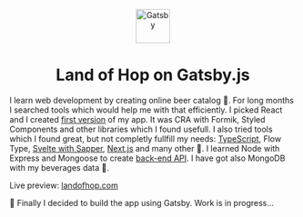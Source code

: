 <p align="center">
  <a href="https://www.gatsbyjs.org">
    <img alt="Gatsby" src="https://www.gatsbyjs.org/monogram.svg" width="60" />
  </a>
</p>
<h1 align="center">
  Land of Hop on Gatsby.js
</h1>

I learn web development by creating online beer catalog 🍻. For long months I searched tools which would help me with that efficiently. I picked React and I created [first version](https://github.com/tomekrozalski/landofhop) of my app. It was CRA with Formik, Styled Components and other libraries which I found usefull. I also tried tools which I found great, but not completly fullfill my needs: [TypeScript](https://github.com/tomekrozalski/landofhop-ts), Flow Type, [Svelte with Sapper](https://github.com/tomekrozalski/landofhop-svelte), [Next.js](https://github.com/tomekrozalski/landofhop-nextjs) and many other 🔨. I learned Node with Express and Mongoose to create [back-end API](https://github.com/tomekrozalski/landofhop-back). I have got also MongoDB with my beverages data 💾.  
  
Live preview: [landofhop.com](https://landofhop.com)  
  
🚀 Finally I decided to build the app using Gatsby. Work is in progress…
